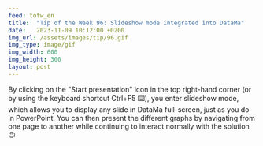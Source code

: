 ```yaml
---
feed: totw_en
title:  "Tip of the Week 96: Slideshow mode integrated into DataMa"
date:   2023-11-09 10:12:00 +0200
img_url: /assets/images/tip/96.gif
img_type: image/gif
img_width: 600
img_height: 300
layout: post
---
```



By clicking on the "Start presentation" icon in the top right-hand corner (or by using the keyboard shortcut Ctrl+F5 ⌨️), you enter slideshow mode, which allows you to display any slide in DataMa full-screen, just as you do in PowerPoint.
You can then present the different graphs by navigating from one page to another while continuing to interact normally with the solution 😉
